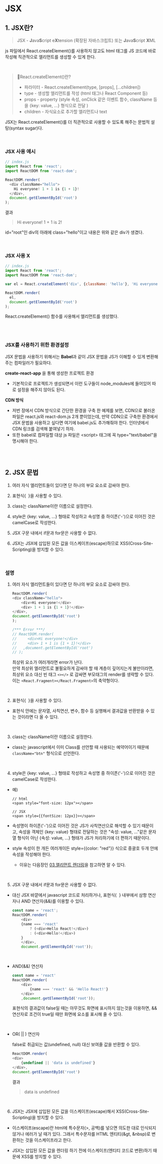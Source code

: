 # JSX
## 1. JSX란?
> JSX - **J**ava**S**cript e**X**tension (확장된 자바스크립트) 또는 **J**ava**S**cript **X**ML

js 파일에서 React.createElement()를 사용하지 않고도 html 태그를 JS 코드에 바로 작성해 직관적으로 엘리먼트를 생성할 수 있게 한다.

<br>

> 🎈React.createElement()란?  
> - 파라미터 - React.createElement(type, [props], [...children])  
> - type - 생성할 엘리먼트를 작성 (html 태그나 React Component 등)
> - props - property (style 속성, onClick 같은 이벤트 함수, className 등을 {key: value, ...} 형식으로 전달 )
> - children - 자식요소로 추가할 엘리먼트나 text

JSX는 React.createElement()를 더 직관적으로 사용할 수 있도록 해주는 문법적 설탕(syntax sugar)다.

<br>

### JSX 사용 예시
```javascript
// index.js
import React from 'react';
import ReactDOM from 'react-dom';

ReactDOM.render(
  <div className="hello">
    Hi everyone! 1 + 1 is {1 + 1}!
  </div>,
  document.getElementById('root')
);
```
결과
> Hi everyone! 1 + 1 is 2!

id="root"인 div의 아래에 class="hello"이고 내용은 위와 같은 div가 생겼다.

<br>

### JSX 사용 X
```javascript
// index.js
import React from 'react';
import ReactDOM from 'react-dom';

var el = React.createElement('div', {className: 'hello'}, 'Hi everyone! 1 + 1 is ' + `${1 + 1}` + '!');

ReactDOM.render(
  el,
  document.getElementById('root')
);
```
React.createElement() 함수를 사용해서 엘리먼트를 생성했다.

<br><br>

### JSX를 사용하기 위한 환경설정
JSX 문법을 사용하기 위해서는 **Babel**과 같이 JSX 문법을 JS가 이해할 수 있게 변환해주는 컴파일러가 필요하다.

**create-react-app** 을 통해 생성한 프로젝트 환경
- 기본적으로 프로젝트가 생성되면서 이런 도구들이 node_modules에 들어있어 따로 설정을 해주지 않아도 된다.

**CDN 방식**
- 저번 장에서 CDN 방식으로 간단한 환경을 구축 한 예제를 보면, CDN으로 불러온 파일은 react.js와 react-dom.js 2개 뿐이었는데, 만약 CDN으로 구축한 환경에서 JSX 문법을 사용하고 싶다면 여기에 babel.js도 추가해줘야 한다. 인터넷에서 CDN 링크를 검색해 붙여넣기 하자.
- 또한 babel로 컴파일할 대상 js 파일은 \<script> 태그에 꼭 type="text/babel"을 명시해야 한다.

<br><br>

## 2. JSX 문법
1. 여러 자식 엘리먼트들이 있다면 단 하나의 부모 요소로 감싸야 한다.

2. 표현식{&nbsp;&nbsp;}을 사용할 수 있다.

3. class는 className이란 이름으로 설정한다.

4. style은 {key: value, ...} 형태로 작성하고 속성명 중 하이픈('-')으로 이어진 것은 camelCase로 작성한다.  

5. JSX 구문 내에서 if문과 for문은 사용할 수 없다.

6. JSX는 JSX에 삽입된 모든 값을 이스케이프(escape)하므로 XSS(Cross-Site-Scripting)을 방지할 수 있다.

<br>

### 설명
1. 여러 자식 엘리먼트들이 있다면 단 하나의 부모 요소로 감싸야 한다.
    ```javascript
    ReactDOM.render(
    <div className="hello">
        <div>Hi everyone!</div>
        <div> 1 + 1 is {1 + 1}!</div>
    </div>,
    document.getElementById('root')
    );

    /*** Error ***/
    // ReactDOM.render(
    //     <div>Hi everyone!</div>
    //     <div> 1 + 1 is {1 + 1}!</div>
    //   ,document.getElementById('root')
    // );
    ```
    최상위 요소가 여러개라면 error가 난다.  
    만약 최상위 엘리먼트로 불필요하게 감싸야 할 때 계층이 깊어지는게 불만이라면, 최상위 요소 대신 빈 태그 ```<></>``` 로 감싸면 부모태그의 render를 생략할 수 있다. 이는 ```<React.Fragment></React.Fragment>```의 축약형이다.

<br>

2. 표현식{&nbsp;&nbsp;}을 사용할 수 있다.
- 표현식 안에는 문자열, 사칙연산, 변수, 함수 등 실행해서 결과값을 반환받을 수 있는 것이라면 다 올 수 있다.

<br>

3. class는 className이란 이름으로 설정한다.
- class는 javascript에서 이미 Class를 선언할 때 사용되는 예약어이기 때문에 ```className="btn"``` 형식으로 선언한다.

<br>

4. style은 {key: value, ...} 형태로 작성하고 속성명 중 하이픈('-')으로 이어진 것은 camelCase로 작성한다.  

- 예)
  ```
  // html
  <span style="font-size: 12px"></span>
  
  // JSX
  <span style={{fontSize: 12px}}></span>
  ```

- 속성명이 하이픈('-')으로 이어진 것은 JS가 사칙연산으로 해석할 수 있기 때문이고, 속성을 객체인 {key: value} 형태로 전달하는 것은 "속성: value, ..."같은 문자열 형식이 아닌 {속성: value, ...} 형태가 JS가 처리하기에 더 편하기 때문이다.
- style 속성이 한 개든 여러개이든 style={{color: "red"}} 식으로 중괄호 두개 안에 속성을 작성해야 한다.
  - 이유는 다음장인 [03.엘리먼트 렌더링](./03.Rendering-elements.md#1-react-엘리먼트)을 참고하면 알 수 있다.

<br>

5. JSX 구문 내에서 if문과 for문은 사용할 수 없다.
- 대신 JSX 바깥에서 javascript 코드로 처리하거나, 표현식{&nbsp;&nbsp;} 내부에서 삼항 연산자나 AND 연산자(&&)를 이용할 수 있다.

    ```javascript
    const name = 'react';
    ReactDOM.render(
        <div>
        {name === 'react'
            ? (<div>Hello React!</div>)
            : (<div>Hello!</div>)
        }
        </div>,
        document.getElementById('root'));
    ```
<br>

- AND(&&) 연산자
    ```javascript
    const name = 'react'
    ReactDOM.render(
        <div>
            {name === 'react' && 'Hello React!'}
        </div>
        ,document.getElementById('root'));
    ```
  표현식의 결과값이 false일 때는 아무것도 화면에 표시하지 않는것을 이용하면, && 연산자로 조건이 true일 때만 화면에 요소를 표시해 줄 수 있다.

<br>

  - OR( || ) 연산자

    false로 취급되는 값(undefined, null) 대신 보여줄 값을 반환할 수 있다.
    ```javascript
    ReactDOM.render(
    <div>
        {undefined || 'data is undefined'}
    </div>,
    document.getElementById('root')
    ```
    결과
    > data is undefined

<br>

6. JSX는 JSX에 삽입된 모든 값을 이스케이프(escape)해서 XSS(Cross-Site-Scripting)을 방지할 수 있다.
- 이스케이프(escape)란
html에 특수문자(>, 공백)를 넣으면 의도한 대로 인식되지 않거나 에러가 날 때가 있다. 그래서 특수문자를 HTML 엔티티(&gt, &nbsp)로 변환하는 것을 이스케이프라고 한다.

- JSX는 삽입된 모든 값을 렌더링 하기 전에 이스케이프(엔티티 코드로 변환)하기 때문에 XSS를 방지할 수 있다.